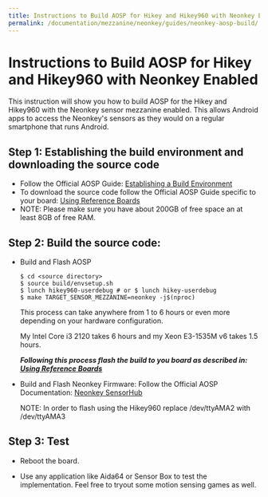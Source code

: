 ```yaml
---
title: Instructions to Build AOSP for Hikey and Hikey960 with Neonkey Enabled
permalink: /documentation/mezzanine/neonkey/guides/neonkey-aosp-build/
---
```


# Instructions to Build AOSP for Hikey and Hikey960 with Neonkey Enabled

This instruction will show you how to build AOSP for the Hikey and Hikey960 with
the Neonkey sensor mezzanine enabled. This allows Android apps to access the
Neonkey's sensors as they would on a regular smartphone that runs Android.

## Step 1: Establishing the build environment and downloading the source code

- Follow the Official AOSP Guide:
  [Establishing a Build Environment](https://source.android.com/source/initializing)
- To download the source code follow the Official AOSP Guide specific to your
  board: [Using Reference Boards](https://source.android.com/source/devices)
- NOTE: Please make sure you have about 200GB of free space an at least 8GB of
free RAM.

## Step 2: Build the source code:
 - Build and Flash AOSP
    ```shell
    $ cd <source directory>
    $ source build/envsetup.sh
    $ lunch hikey960-userdebug # or $ lunch hikey-userdebug
    $ make TARGET_SENSOR_MEZZANINE=neonkey -j$(nproc)
    ```
    This process can take anywhere from 1 to 6 hours or even more depending on
    your hardware configuration.

    My Intel Core i3 2120 takes 6 hours and my Xeon E3-1535M v6 takes 1.5 hours.

    ***Following this process flash the build to you board as described in: [Using Reference Boards](https://source.android.com/source/devices)***

- Build and Flash Neonkey Firmware: Follow the Official AOSP Documentation:
  [Neonkey SensorHub](https://source.android.com/source/devices#neonkey)

  NOTE: In order to flash using the Hikey960 replace /dev/ttyAMA2 with /dev/ttyAMA3

## Step 3: Test

  - Reboot the board.

  - Use any application like Aida64 or Sensor Box to test the implementation.
  Feel free to tryout some motion sensing games as well.
